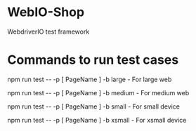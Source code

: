 # WebIO-Shop
WebdriverIO test framework


# Commands to run test cases
npm run test -- -p [ PageName ] -b large    - For large web

npm run test -- -p [ PageName ] -b medium   - For medium web

npm run test -- -p [ PageName ] -b small    - For small device

npm run test -- -p [ PageName ] -b xsmall   - For xsmall device
